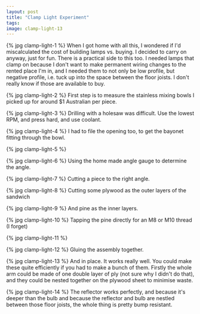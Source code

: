 ```yaml
---
layout: post
title: "Clamp Light Experiment"
tags:
image: clamp-light-13
---
```

{% jpg clamp-light-1 %} When I got home with all this, I wondered if I'd miscalculated the cost of building lamps vs. buying. I decided to carry on anyway, just for fun. There is a practical side to this too. I needed lamps that clamp on because I don't want to make permanent wiring changes to the rented place I'm in, and I needed them to not only be low profile, but negative profile, i.e. tuck up into the space between the floor joists. I don't really know if those are available to buy.

{% jpg clamp-light-2 %} First step is to measure the stainless mixing bowls I picked up for around $1 Australian per piece.

{% jpg clamp-light-3 %} Drilling with a holesaw was difficult. Use the lowest RPM, and press hard, and use coolant.

{% jpg clamp-light-4 %} I had to file the opening too, to get the bayonet fitting through the bowl.

{% jpg clamp-light-5 %}

{% jpg clamp-light-6 %} Using the home made angle gauge to determine the angle.

{% jpg clamp-light-7 %} Cutting a piece to the right angle.

{% jpg clamp-light-8 %} Cutting some plywood as the outer layers of the sandwich

{% jpg clamp-light-9 %} And pine as the inner layers.

{% jpg clamp-light-10 %} Tapping the pine directly for an M8 or M10 thread (I forget)

{% jpg clamp-light-11 %}

{% jpg clamp-light-12 %} Gluing the assembly together.

{% jpg clamp-light-13 %} And in place. It works really well. You could make these quite efficiently if you had to make a bunch of them. Firstly the whole arm could be made of one double layer of ply (not sure why I didn't do that), and they could be nested together on the plywood sheet to minimise waste.

{% jpg clamp-light-14 %} The reflector works perfectly, and because it's deeper than the bulb and because the reflector and bulb are nestled between those floor joists, the whole thing is pretty bump resistant.

